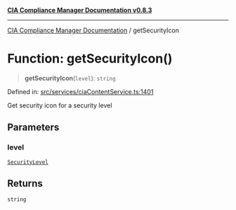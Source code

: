 [**CIA Compliance Manager Documentation v0.8.3**](../README.md)

***

[CIA Compliance Manager Documentation](../globals.md) / getSecurityIcon

# Function: getSecurityIcon()

> **getSecurityIcon**(`level`): `string`

Defined in: [src/services/ciaContentService.ts:1401](https://github.com/Hack23/cia-compliance-manager/blob/368d5a1330a94df78d48c65d28962bd0f7cab363/src/services/ciaContentService.ts#L1401)

Get security icon for a security level

## Parameters

### level

[`SecurityLevel`](../type-aliases/SecurityLevel.md)

## Returns

`string`
